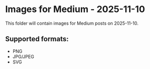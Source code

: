 # Images for Medium - 2025-11-10

This folder will contain images for Medium posts on 2025-11-10.

## Supported formats:
- PNG
- JPG/JPEG
- SVG
